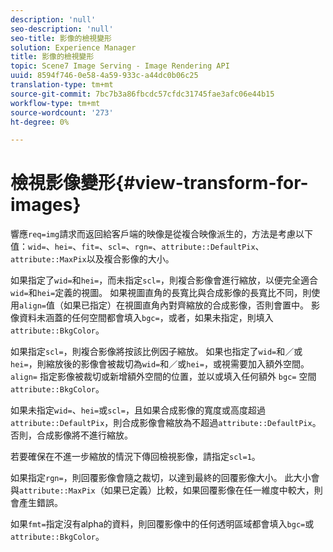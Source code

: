 ```yaml
---
description: 'null'
seo-description: 'null'
seo-title: 影像的檢視變形
solution: Experience Manager
title: 影像的檢視變形
topic: Scene7 Image Serving - Image Rendering API
uuid: 8594f746-0e58-4a59-933c-a44dc0b06c25
translation-type: tm+mt
source-git-commit: 7bc7b3a86fbcdc57cfdc31745fae3afc06e44b15
workflow-type: tm+mt
source-wordcount: '273'
ht-degree: 0%

---
```



# 檢視影像變形{#view-transform-for-images}

響應`req=img`請求而返回給客戶端的映像是從複合映像派生的，方法是考慮以下值：`wid=`、`hei=`、`fit=`、`scl=`、`rgn=`、`attribute::DefaultPix`、`attribute::MaxPix`以及複合影像的大小。

如果指定了`wid=`和`hei=`，而未指定`scl=`，則複合影像會進行縮放，以便完全適合`wid=`和`hei=`定義的視圖。 如果視圖直角的長寬比與合成影像的長寬比不同，則使用`align=`值（如果已指定）在視圖直角內對齊縮放的合成影像，否則會置中。 影像資料未涵蓋的任何空間都會填入`bgc=`，或者，如果未指定，則填入`attribute::BkgColor`。

如果指定`scl=`，則複合影像將按該比例因子縮放。 如果也指定了`wid=`和／或`hei=`，則縮放後的影像會被裁切為`wid=`和／或`hei=`，或視需要加入額外空間。 `align=` 指定影像被裁切或新增額外空間的位置，並以或填入任何額外 `bgc=` 空間 `attribute::BkgColor`。

如果未指定`wid=`、`hei=`或`scl=`，且如果合成影像的寬度或高度超過`attribute::DefaultPix`，則合成影像會縮放為不超過`attribute::DefaultPix`。 否則，合成影像將不進行縮放。

若要確保在不進一步縮放的情況下傳回檢視影像，請指定`scl=1`。

如果指定`rgn=`，則回覆影像會隨之裁切，以達到最終的回覆影像大小。 此大小會與`attribute::MaxPix`（如果已定義）比較，如果回覆影像在任一維度中較大，則會產生錯誤。

如果`fmt=`指定沒有alpha的資料，則回覆影像中的任何透明區域都會填入`bgc=`或`attribute::BkgColor`。
